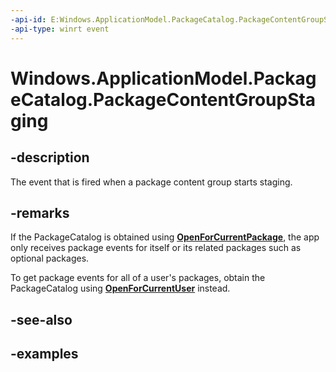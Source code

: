 ```yaml
---
-api-id: E:Windows.ApplicationModel.PackageCatalog.PackageContentGroupStaging
-api-type: winrt event
---
```


<!-- Event syntax.
public event TypedEventHandler PackageContentGroupStaging<PackageCatalog, PackageContentGroupStagingEventArgs>
-->

# Windows.ApplicationModel.PackageCatalog.PackageContentGroupStaging

## -description
The event that is fired when a package content group starts staging.

## -remarks
If the PackageCatalog is obtained using **[OpenForCurrentPackage](https://docs.microsoft.com/uwp/api/windows.applicationmodel.packagecatalog#Windows_ApplicationModel_PackageCatalog_OpenForCurrentPackage)**, the app only receives package events for itself or its related packages such as optional packages.

To get package events for all of a user's packages, obtain the PackageCatalog using **[OpenForCurrentUser](https://docs.microsoft.com/uwp/api/windows.applicationmodel.packagecatalog#Windows_ApplicationModel_PackageCatalog_OpenForCurrentUser)** instead.

## -see-also

## -examples
